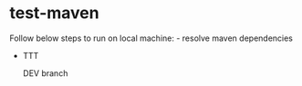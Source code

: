 # test-maven

Follow below steps to run on local machine: <incomplete>
	- resolve maven dependencies
  - TTT
	
	DEV branch
